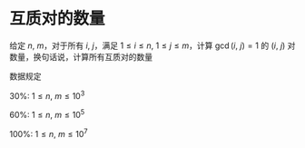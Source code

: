 # 互质对的数量

给定 $n,\ m$，对于所有 $i,\ j$，满足 $1\leq i\leq n,\ 1\leq j\leq m$，计算 $\gcd(i,\ j) = 1$ 的 $(i,\ j)$ 对数量，换句话说，计算所有互质对的数量

数据规定

$30\%:\ 1\leq n,\ m\leq 10^3$

$60\%:\ 1\leq n,\ m\leq 10^5$

$100\%:\ 1\leq n,\ m\leq 10^7$